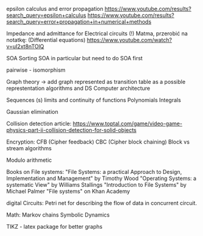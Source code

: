 epsilon calculus and error propagation
https://www.youtube.com/results?search_query=epsilon+calculus
https://www.youtube.com/results?search_query=error+propagation+in+numerical+methods

Impedance and admittance for Electrical circuits (!)
Matma, przerobić na notatkę: (Differential equations)
https://www.youtube.com/watch?v=uI2xt8nTOlQ

SOA
	Sorting SOA in particular but need to do SOA first

pairwise - isomorphism

Graph theory -> add graph represented as transition table as a possible represtentation
algorithms and DS
Computer architecture

Sequences (s)
limits and continuity of functions
Polynomials
Integrals

Gaussian elimination

Collision detection article:
https://www.toptal.com/game/video-game-physics-part-ii-collision-detection-for-solid-objects

Encryption:
CFB (Cipher feedback)
CBC (Cipher block chaining)
Block vs stream algorithms

Modulo arithmetic

Books on File systems:
"File Systems: a practical Approach to Design, Implementation and Management" by Timothy Wood
"Operating Systems: a systematic View" by Williams Stallings
"Introduction to File Systems" by Michael Palmer
"File systems" on Khan Academy

digital Circuits:
Petri net for describing the flow of data in concurrent circuit.

Math:
Markov chains
Symbolic Dynamics

TIKZ - latex package for better graphs

